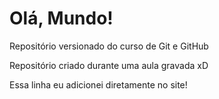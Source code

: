 # Olá, Mundo!
Repositório versionado do curso de Git e GitHub

Repositório criado durante uma aula gravada xD

Essa linha eu adicionei diretamente no site! 
